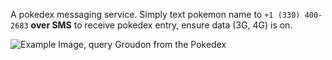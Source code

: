 A pokedex messaging service. Simply text pokemon name to
`+1 (330) 400-2683` **over SMS** to receive pokedex entry, ensure data (3G, 4G) is on.

![Example Image, query Groudon from the Pokedex](./images/test.png "Example")


